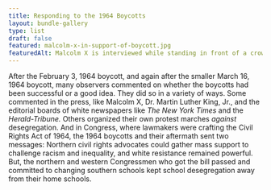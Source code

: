 ```yaml
---
title: Responding to the 1964 Boycotts
layout: bundle-gallery
type: list
draft: false
featured: malcolm-x-in-support-of-boycott.jpg
featuredAlt: Malcolm X is interviewed while standing in front of a crowd of people.
---
```


After the February 3, 1964 boycott, and again after the smaller March 16, 1964 boycott, many observers commented on whether the boycotts had been successful or a good idea. They did so in a variety of ways. Some commented in the press, like Malcolm X, Dr. Martin Luther King, Jr., and the editorial boards of white newspapers like *The New York Times* and the *Herald-Tribune.* Others organized their own protest marches *against* desegregation. And in Congress, where lawmakers were crafting the Civil Rights Act of 1964, the 1964 boycotts and their aftermath sent two messages: Northern civil rights advocates could gather mass support to challenge racism and inequality, and white resistance remained powerful. But, the northern and western Congressmen who got the bill passed and committed to changing southern schools kept school desegregation away from their home schools. 
